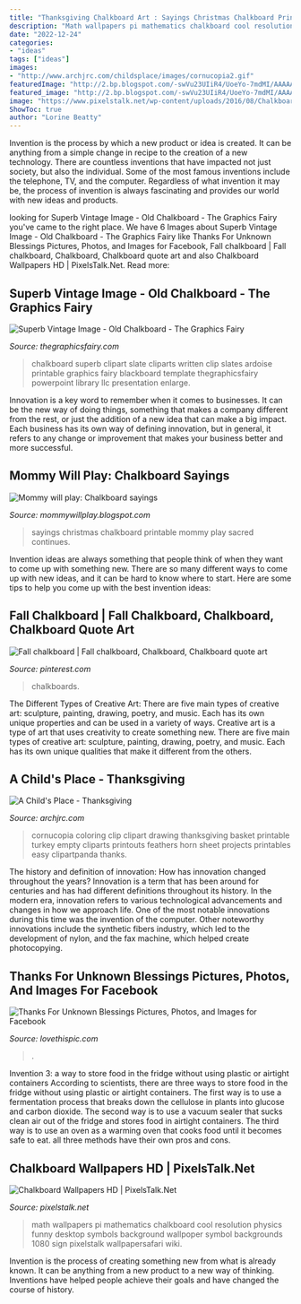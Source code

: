 ```yaml
---
title: "Thanksgiving Chalkboard Art : Sayings Christmas Chalkboard Printable Mommy Play Sacred Continues"
description: "Math wallpapers pi mathematics chalkboard cool resolution physics funny desktop symbols background wallpoper symbol backgrounds 1080 sign pixelstalk wallpapersafari wiki"
date: "2022-12-24"
categories:
- "ideas"
tags: ["ideas"]
images:
- "http://www.archjrc.com/childsplace/images/cornucopia2.gif"
featuredImage: "http://2.bp.blogspot.com/-swVu23UIiR4/UoeYo-7mdMI/AAAAAAAAFZ4/6vDEGL-ssk0/s1600/Christmas+copy.jpg"
featured_image: "http://2.bp.blogspot.com/-swVu23UIiR4/UoeYo-7mdMI/AAAAAAAAFZ4/6vDEGL-ssk0/s1600/Christmas+copy.jpg"
image: "https://www.pixelstalk.net/wp-content/uploads/2016/08/Chalkboard-math-hd-resolution-images-1920x1080.png"
ShowToc: true
author: "Lorine Beatty"
---
```



Invention is the process by which a new product or idea is created. It can be anything from a simple change in recipe to the creation of a new technology. There are countless inventions that have impacted not just society, but also the individual. Some of the most famous inventions include the telephone, TV, and the computer. Regardless of what invention it may be, the process of invention is always fascinating and provides our world with new ideas and products.

	

		
looking for Superb Vintage Image - Old Chalkboard - The Graphics Fairy you've came to the right place. We have 6 Images about Superb Vintage Image - Old Chalkboard - The Graphics Fairy like Thanks For Unknown Blessings Pictures, Photos, and Images for Facebook, Fall chalkboard | Fall chalkboard, Chalkboard, Chalkboard quote art and also Chalkboard Wallpapers HD | PixelsTalk.Net. Read more:
		
    
## Superb Vintage Image - Old Chalkboard - The Graphics Fairy

<img loading=lazy src="https://thegraphicsfairy.com/wp-content/uploads/2013/01/ChalkboardVintageGraphicsFairy2.jpg" onerror="this.onerror=null;this.src='https://tse1.mm.bing.net/th?id=OIP.OO5nILp6O4rYESSi6RIhXAAAAA&amp;pid=15.1';" alt="Superb Vintage Image - Old Chalkboard - The Graphics Fairy">

_Source: thegraphicsfairy.com_

>chalkboard superb clipart slate cliparts written clip slates ardoise printable graphics fairy blackboard template thegraphicsfairy powerpoint library llc presentation enlarge. 

	

Innovation is a key word to remember when it comes to businesses. It can be the new way of doing things, something that makes a company different from the rest, or just the addition of a new idea that can make a big impact. Each business has its own way of defining innovation, but in general, it refers to any change or improvement that makes your business better and more successful.

    
## Mommy Will Play: Chalkboard Sayings

<img loading=lazy src="http://2.bp.blogspot.com/-swVu23UIiR4/UoeYo-7mdMI/AAAAAAAAFZ4/6vDEGL-ssk0/s1600/Christmas+copy.jpg" onerror="this.onerror=null;this.src='https://tse3.mm.bing.net/th?id=OIP.GpUKqo2-vKB_ZvGvIlJ-7AHaJQ&amp;pid=15.1';" alt="Mommy will play: Chalkboard sayings">

_Source: mommywillplay.blogspot.com_

>sayings christmas chalkboard printable mommy play sacred continues. 

	

Invention ideas are always something that people think of when they want to come up with something new. There are so many different ways to come up with new ideas, and it can be hard to know where to start. Here are some tips to help you come up with the best invention ideas:

    
## Fall Chalkboard | Fall Chalkboard, Chalkboard, Chalkboard Quote Art

<img loading=lazy src="https://i.pinimg.com/originals/d9/ed/f6/d9edf6bcc146376d81034c82d9458f5b.jpg" onerror="this.onerror=null;this.src='https://tse1.mm.bing.net/th?id=OIP.z_6nsAcGuD4isz7DSF7hogHaJ4&amp;pid=15.1';" alt="Fall chalkboard | Fall chalkboard, Chalkboard, Chalkboard quote art">

_Source: pinterest.com_

>chalkboards. 

	

The Different Types of Creative Art: There are five main types of creative art: sculpture, painting, drawing, poetry, and music. Each has its own unique properties and can be used in a variety of ways.
Creative art is a type of art that uses creativity to create something new. There are five main types of creative art: sculpture, painting, drawing, poetry, and music. Each has its own unique qualities that make it different from the others.

    
## A Child&#039;s Place - Thanksgiving

<img loading=lazy src="http://www.archjrc.com/childsplace/images/cornucopia2.gif" onerror="this.onerror=null;this.src='https://tse3.mm.bing.net/th?id=OIP.Rf62ICiOFvKzEaHR-UNFawHaIc&amp;pid=15.1';" alt="A Child&#039;s Place - Thanksgiving">

_Source: archjrc.com_

>cornucopia coloring clip clipart drawing thanksgiving basket printable turkey empty cliparts printouts feathers horn sheet projects printables easy clipartpanda thanks. 

	

The history and definition of innovation: How has innovation changed throughout the years?
Innovation is a term that has been around for centuries and has had different definitions throughout its history. In the modern era, innovation refers to various technological advancements and changes in how we approach life. One of the most notable innovations during this time was the invention of the computer. Other noteworthy innovations include the synthetic fibers industry, which led to the development of nylon, and the fax machine, which helped create photocopying.

    
## Thanks For Unknown Blessings Pictures, Photos, And Images For Facebook

<img loading=lazy src="https://www.lovethispic.com/uploaded_images/50849-Thanks-For-Unknown-Blessings.jpg" onerror="this.onerror=null;this.src='https://tse3.mm.bing.net/th?id=OIP._7q1cxduwsHHyHHUdOni1gHaK9&amp;pid=15.1';" alt="Thanks For Unknown Blessings Pictures, Photos, and Images for Facebook">

_Source: lovethispic.com_

>. 

	

Invention 3: a way to store food in the fridge without using plastic or airtight containers
According to scientists, there are three ways to store food in the fridge without using plastic or airtight containers. The first way is to use a fermentation process that breaks down the cellulose in plants into glucose and carbon dioxide. The second way is to use a vacuum sealer that sucks clean air out of the fridge and stores food in airtight containers. The third way is to use an oven as a warming oven that cooks food until it becomes safe to eat. all three methods have their own pros and cons.

    
## Chalkboard Wallpapers HD | PixelsTalk.Net

<img loading=lazy src="https://www.pixelstalk.net/wp-content/uploads/2016/08/Chalkboard-math-hd-resolution-images-1920x1080.png" onerror="this.onerror=null;this.src='https://tse2.mm.bing.net/th?id=OIP.yXHrPbvFxSBClbrRw0p2ygHaEK&amp;pid=15.1';" alt="Chalkboard Wallpapers HD | PixelsTalk.Net">

_Source: pixelstalk.net_

>math wallpapers pi mathematics chalkboard cool resolution physics funny desktop symbols background wallpoper symbol backgrounds 1080 sign pixelstalk wallpapersafari wiki. 

	

Invention is the process of creating something new from what is already known. It can be anything from a new product to a new way of thinking. Inventions have helped people achieve their goals and have changed the course of history.

